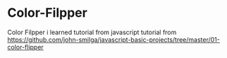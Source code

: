 # Color-Filpper
Color Filpper
i learned tutorial from javascript tutorial from https://github.com/john-smilga/javascript-basic-projects/tree/master/01-color-flipper
